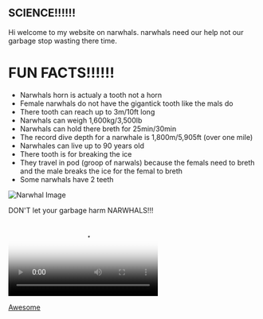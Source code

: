 ## SCIENCE!!!!!!

Hi welcome to my website on narwhals. 
    narwhals need our help not our garbage stop wasting there time.
 
 
  # FUN FACTS!!!!!!
    
 - Narwhals horn is actualy a tooth not a horn
 - Female narwhals do not have the gigantick tooth like the mals do
 - There tooth can reach up to 3m/10ft long
 - Narwhals can weigh 1,600kg/3,500lb 
 - Narwhals can hold there breth for 25min/30min
 - The record dive depth for a narwhale is 1,800m/5,905ft (over one mile)  
 - Narwhales can live up to 90 years old 
 - There tooth is for breaking the ice 
 - They travel in pod (groop of narwals) because the femals need to breth and the male breaks the ice for the femal to breth
 - Some narwhals have 2 teeth
 
 
 <img src="https://squidtoons.com/wp-content/uploads/2016/07/narwhal-anatomy-web.png" alt="Narwhal Image"/> 

DON'T let your garbage harm NARWHALS!!!


<video class="vjs-tech" id="inlinePlayer_00000169-26f8-dc18-a17b-37f9652c0000_html5_api" tabindex="-1" preload="auto" poster="https://pmdvod.nationalgeographic.com/NG_Video/682/774/tusk-8.jpg" src="https://pmdvod.nationalgeographic.com/NG_Video/682/774/1448118851549_1551137223684_1448120899636_mp4_video_1024x576_1632000_primary_audio_eng_3.mp4"></video>

[Awesome](https://www.nationalgeographic.com/animals/mammals/n/narwhal/)



